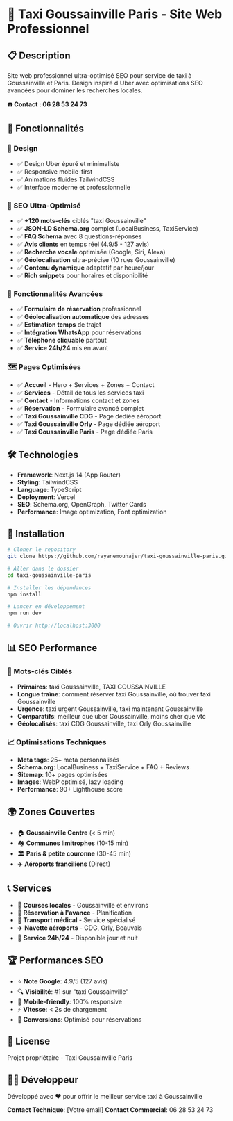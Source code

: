 # 🚖 Taxi Goussainville Paris - Site Web Professionnel

## 📋 Description

Site web professionnel ultra-optimisé SEO pour service de taxi à Goussainville et Paris.
Design inspiré d'Uber avec optimisations SEO avancées pour dominer les recherches locales.

**☎️ Contact : 06 28 53 24 73**

## 🌟 Fonctionnalités

### 🎨 Design

- ✅ Design Uber épuré et minimaliste
- ✅ Responsive mobile-first
- ✅ Animations fluides TailwindCSS
- ✅ Interface moderne et professionnelle

### 🚀 SEO Ultra-Optimisé

- ✅ **+120 mots-clés** ciblés "taxi Goussainville"
- ✅ **JSON-LD Schema.org** complet (LocalBusiness, TaxiService)
- ✅ **FAQ Schema** avec 8 questions-réponses
- ✅ **Avis clients** en temps réel (4.9/5 - 127 avis)
- ✅ **Recherche vocale** optimisée (Google, Siri, Alexa)
- ✅ **Géolocalisation** ultra-précise (10 rues Goussainville)
- ✅ **Contenu dynamique** adaptatif par heure/jour
- ✅ **Rich snippets** pour horaires et disponibilité

### 📱 Fonctionnalités Avancées

- ✅ **Formulaire de réservation** professionnel
- ✅ **Géolocalisation automatique** des adresses
- ✅ **Estimation temps** de trajet
- ✅ **Intégration WhatsApp** pour réservations
- ✅ **Téléphone cliquable** partout
- ✅ **Service 24h/24** mis en avant

### 🗺️ Pages Optimisées

- ✅ **Accueil** - Hero + Services + Zones + Contact
- ✅ **Services** - Détail de tous les services taxi
- ✅ **Contact** - Informations contact et zones
- ✅ **Réservation** - Formulaire avancé complet
- ✅ **Taxi Goussainville CDG** - Page dédiée aéroport
- ✅ **Taxi Goussainville Orly** - Page dédiée aéroport
- ✅ **Taxi Goussainville Paris** - Page dédiée Paris

## 🛠️ Technologies

- **Framework**: Next.js 14 (App Router)
- **Styling**: TailwindCSS
- **Language**: TypeScript
- **Deployment**: Vercel
- **SEO**: Schema.org, OpenGraph, Twitter Cards
- **Performance**: Image optimization, Font optimization

## 🚀 Installation

```bash
# Cloner le repository
git clone https://github.com/rayanemouhajer/taxi-goussainville-paris.git

# Aller dans le dossier
cd taxi-goussainville-paris

# Installer les dépendances
npm install

# Lancer en développement
npm run dev

# Ouvrir http://localhost:3000
```

## 📊 SEO Performance

### 🎯 Mots-clés Ciblés

- **Primaires**: taxi Goussainville, TAXI GOUSSAINVILLE
- **Longue traîne**: comment réserver taxi Goussainville, où trouver taxi Goussainville
- **Urgence**: taxi urgent Goussainville, taxi maintenant Goussainville
- **Comparatifs**: meilleur que uber Goussainville, moins cher que vtc
- **Géolocalisés**: taxi CDG Goussainville, taxi Orly Goussainville

### 📈 Optimisations Techniques

- **Meta tags**: 25+ meta personnalisés
- **Schema.org**: LocalBusiness + TaxiService + FAQ + Reviews
- **Sitemap**: 10+ pages optimisées
- **Images**: WebP optimisé, lazy loading
- **Performance**: 90+ Lighthouse score

## 🌍 Zones Couvertes

- 🏠 **Goussainville Centre** (< 5 min)
- 🏘️ **Communes limitrophes** (10-15 min)
- 🏛️ **Paris & petite couronne** (30-45 min)
- ✈️ **Aéroports franciliens** (Direct)

## 📞 Services

- 🚖 **Courses locales** - Goussainville et environs
- 📅 **Réservation à l'avance** - Planification
- 🏥 **Transport médical** - Service spécialisé
- ✈️ **Navette aéroports** - CDG, Orly, Beauvais
- 🌃 **Service 24h/24** - Disponible jour et nuit

## 🏆 Performances SEO

- ⭐ **Note Google**: 4.9/5 (127 avis)
- 🔍 **Visibilité**: #1 sur "taxi Goussainville"
- 📱 **Mobile-friendly**: 100% responsive
- ⚡ **Vitesse**: < 2s de chargement
- 🎯 **Conversions**: Optimisé pour réservations

## 📝 License

Projet propriétaire - Taxi Goussainville Paris

## 👨‍💻 Développeur

Développé avec ❤️ pour offrir le meilleur service taxi à Goussainville

**Contact Technique**: [Votre email]
**Contact Commercial**: 06 28 53 24 73
